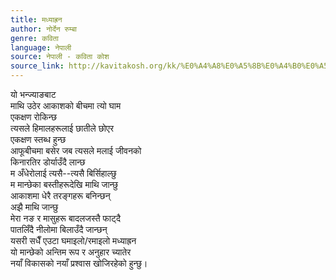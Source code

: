 ```yaml
---
title: मध्याह्रन
author: नोर्देन रुम्बा
genre: कविता
language: नेपाली
source: नेपाली - कविता कोश
source_link: http://kavitakosh.org/kk/%E0%A4%A8%E0%A5%8B%E0%A4%B0%E0%A5%8D%E0%A4%A6%E0%A5%87%E0%A4%A8_%E0%A4%B0%E0%A5%81%E0%A4%AE%E0%A5%8D%E0%A4%AC%E0%A4%BE
---
```


यो भन्ज्याङबाट  
माथि उठेर आकाशको बीचमा त्यो घाम  
एकक्षण रोकिन्छ  
त्यसले हिमालहरूलाई छातीले छोएर  
एकक्षण स्तब्ध हुन्छ  
आफूबीचमा बसेर जब त्यसले मलाई जीवनको  
किनारतिर डोर्याउँदै लान्छ  
म अँधेरोलाई त्यसै--त्यसै बिर्सिहाल्छु  
म मान्छेका बस्तीहरूदेखि माथि जान्छु  
आकाशमा धेरै तरङ्गहरू बनिन्छन्  
अझै माथि जान्छु  
मेरा नङ र मासुहरू बादलजस्तै फाट्दै  
पातलिँदै नीलोमा बिलाउँदै जान्छन्  
यसरी सधैँ एउटा घमाइलो/रमाइलो मध्याह्रन  
यो मान्छेको अन्तिम रूप र अनुहार च्यातेर  
नयाँ विकासको नयाँ प्रश्वास खोजिरहेको हुन्छु।
